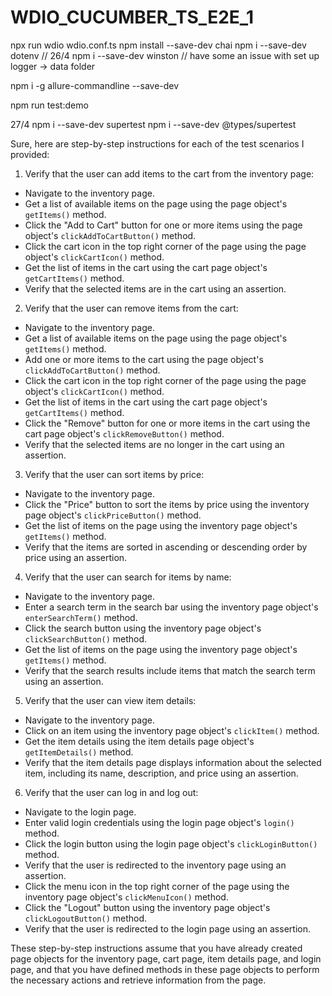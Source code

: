 # WDIO_CUCUMBER_TS_E2E_1
npx run wdio wdio.conf.ts
npm install --save-dev chai
npm i --save-dev dotenv
// 26/4
npm i --save-dev winston
// have some an issue with set up logger -> data folder

 npm i -g allure-commandline --save-dev


npm run test:demo

27/4 
npm i --save-dev supertest
npm i --save-dev @types/supertest



Sure, here are step-by-step instructions for each of the test scenarios I provided:

1. Verify that the user can add items to the cart from the inventory page:
- Navigate to the inventory page.
- Get a list of available items on the page using the page object's `getItems()` method.
- Click the "Add to Cart" button for one or more items using the page object's `clickAddToCartButton()` method.
- Click the cart icon in the top right corner of the page using the page object's `clickCartIcon()` method.
- Get the list of items in the cart using the cart page object's `getCartItems()` method.
- Verify that the selected items are in the cart using an assertion.

2. Verify that the user can remove items from the cart:
- Navigate to the inventory page.
- Get a list of available items on the page using the page object's `getItems()` method.
- Add one or more items to the cart using the page object's `clickAddToCartButton()` method.
- Click the cart icon in the top right corner of the page using the page object's `clickCartIcon()` method.
- Get the list of items in the cart using the cart page object's `getCartItems()` method.
- Click the "Remove" button for one or more items in the cart using the cart page object's `clickRemoveButton()` method.
- Verify that the selected items are no longer in the cart using an assertion.

3. Verify that the user can sort items by price:
- Navigate to the inventory page.
- Click the "Price" button to sort the items by price using the inventory page object's `clickPriceButton()` method.
- Get the list of items on the page using the inventory page object's `getItems()` method.
- Verify that the items are sorted in ascending or descending order by price using an assertion.

4. Verify that the user can search for items by name:
- Navigate to the inventory page.
- Enter a search term in the search bar using the inventory page object's `enterSearchTerm()` method.
- Click the search button using the inventory page object's `clickSearchButton()` method.
- Get the list of items on the page using the inventory page object's `getItems()` method.
- Verify that the search results include items that match the search term using an assertion.

5. Verify that the user can view item details:
- Navigate to the inventory page.
- Click on an item using the inventory page object's `clickItem()` method.
- Get the item details using the item details page object's `getItemDetails()` method.
- Verify that the item details page displays information about the selected item, including its name, description, and price using an assertion.

6. Verify that the user can log in and log out:
- Navigate to the login page.
- Enter valid login credentials using the login page object's `login()` method.
- Click the login button using the login page object's `clickLoginButton()` method.
- Verify that the user is redirected to the inventory page using an assertion.
- Click the menu icon in the top right corner of the page using the inventory page object's `clickMenuIcon()` method.
- Click the "Logout" button using the inventory page object's `clickLogoutButton()` method.
- Verify that the user is redirected to the login page using an assertion.

These step-by-step instructions assume that you have already created page objects for the inventory page, cart page, item details page, and login page, and that you have defined methods in these page objects to perform the necessary actions and retrieve information from the page.